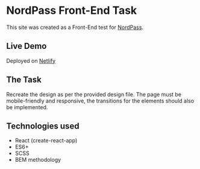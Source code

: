 # NordPass Front-End Task

This site was created as a Front-End test for [NordPass](https://nordpass.com/).

## Live Demo

Deployed on [Netlify](https://stellar-beijinho-401530.netlify.app/)

## The Task

Recreate the design as per the provided design file. The page must be mobile-friendly and responsive, the transitions for the elements should also be implemented.

## Technologies used

- React (create-react-app)
- ES6+
- SCSS
- BEM methodology
